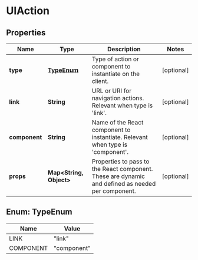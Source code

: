 

# UIAction


## Properties

| Name | Type | Description | Notes |
|------------ | ------------- | ------------- | -------------|
|**type** | [**TypeEnum**](#TypeEnum) | Type of action or component to instantiate on the client. |  [optional] |
|**link** | **String** | URL or URI for navigation actions. Relevant when type is &#39;link&#39;. |  [optional] |
|**component** | **String** | Name of the React component to instantiate. Relevant when type is &#39;component&#39;. |  [optional] |
|**props** | **Map&lt;String, Object&gt;** | Properties to pass to the React component. These are dynamic and defined as needed per component. |  [optional] |



## Enum: TypeEnum

| Name | Value |
|---- | -----|
| LINK | &quot;link&quot; |
| COMPONENT | &quot;component&quot; |



